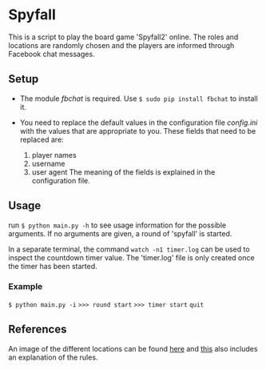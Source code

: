 # Spyfall

This is a script to play the board game 'Spyfall2' online.
The roles and locations are randomly chosen and the players are
informed through Facebook chat messages.

## Setup
- The module *fbchat* is required. Use `$ sudo pip install fbchat` to install it.

- You need to replace the default values in the configuration file *config.ini*
  with the values that are appropriate to you.
  These fields that need to be replaced are: 
 	1. player names
	2. username
	3. user agent
  The meaning of the fields is explained in the configuration file.

## Usage
run `$ python main.py -h` to see usage information for the possible arguments.
If no arguments are given, a round of 'spyfall' is started.

In a separate terminal, the command `watch -n1 timer.log` can be used to inspect
the countdown timer value. The 'timer.log' file is only created once the timer
has been started.

### Example
`$ python main.py -i`
`>>> round start`
`>>> timer start`
`quit`

## References
An image of the different locations can be found
[here](http://www.jumpingturtlegames.be/images/spellen/spyfall2-locaties.png) and
[this](https://world-of-board-games.com.sg/docs/Spyfall2.pdf)
also includes an explanation of the rules.
